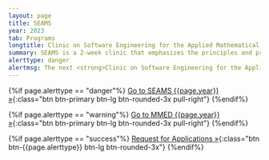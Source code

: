 ```yaml
---
layout: page
title: SEAMS
year: 2023
tab: Programs
longtitle: Clinic on Software Engineering for the Applied Mathematical Sciences
summary: SEAMS is a 2­‐week clinic that emphasizes the principles and practices of software engineering. Participants bring projects to the workshop and apply the material directly to improve their own scientific computing work.
alerttype: danger
alertmsg: The next <strong>Clinic on Software Engineering for the Applied Mathematical Sciences (SEAMS)</strong> will be held on 27 February - 10 March 2023 in Stellenbosch, South Africa. We are in the process of migrating information about SEAMS to this site.
---
```


{%if page.alerttype == "danger"%}
[Go to SEAMS {{page.year}} »](https://seams-workshop.gitlab.io/ "SEAMS {{page.year}}"){:class="btn btn-primary btn-lg btn-rounded-3x pull-right"}
{%endif%}

{%if page.alerttype == "warning"%}
[Go to MMED {{page.year}} »](http://www.ici3d.org/MMED/ "MMED {{page.year}}"){:class="btn btn-primary btn-lg btn-rounded-3x pull-right"}
{%endif%}

{%if page.alerttype == "success"%}
[Request for Applications »](./rfa "Request for Applications"){:class="btn btn-{{page.alerttype}} btn-lg btn-rounded-3x"}
{%endif%}
<br>


